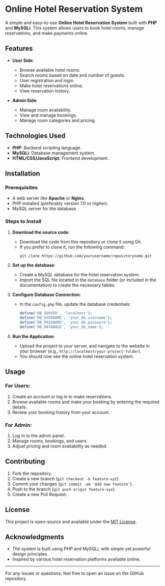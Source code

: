 # Online Hotel Reservation System

A simple and easy-to-use **Online Hotel Reservation System** built with **PHP** and **MySQLi**. This system allows users to book hotel rooms, manage reservations, and make payments online.

## Features

- **User Side**:
  - Browse available hotel rooms.
  - Search rooms based on date and number of guests.
  - User registration and login.
  - Make hotel reservations online.
  - View reservation history.

- **Admin Side**:
  - Manage room availability.
  - View and manage bookings.
  - Manage room categories and pricing.

## Technologies Used

- **PHP**: Backend scripting language.
- **MySQLi**: Database management system.
- **HTML/CSS/JavaScript**: Frontend development.

## Installation

### Prerequisites

- A web server like **Apache** or **Nginx**.
- PHP installed (preferably version 7.0 or higher).
- MySQL server for the database.

### Steps to Install

1. **Download the source code**:
   - Download the code from this repository or clone it using Git.
   - If you prefer to clone it, run the following command:
     ```bash
     git clone https://github.com/yourusername/repositoryname.git
     ```

2. **Set up the database**:
   - Create a MySQL database for the hotel reservation system.
   - Import the SQL file located in the `database` folder (or included in the documentation) to create the necessary tables.

3. **Configure Database Connection**:
   - In the `config.php` file, update the database credentials:
     ```php
     define('DB_SERVER', 'localhost');
     define('DB_USERNAME', 'your_db_username');
     define('DB_PASSWORD', 'your_db_password');
     define('DB_DATABASE', 'your_db_name');
     ```

4. **Run the Application**:
   - Upload the project to your server, and navigate to the website in your browser (e.g., `http://localhost/your-project-folder`).
   - You should now see the online hotel reservation system.

## Usage

### For Users:
1. Create an account or log in to make reservations.
2. Browse available rooms and make your booking by entering the required details.
3. Review your booking history from your account.

### For Admin:
1. Log in to the admin panel.
2. Manage rooms, bookings, and users.
3. Adjust pricing and room availability as needed.

## Contributing

1. Fork the repository.
2. Create a new branch (`git checkout -b feature-xyz`).
3. Commit your changes (`git commit -am 'Add new feature'`).
4. Push to the branch (`git push origin feature-xyz`).
5. Create a new Pull Request.

## License

This project is open-source and available under the [MIT License](LICENSE).

## Acknowledgments

- The system is built using PHP and MySQLi, with simple yet powerful design principles.
- Inspired by various hotel reservation platforms available online.

---

For any issues or questions, feel free to open an issue on the GitHub repository.
